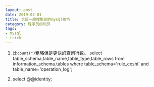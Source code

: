 ```yaml
---
layout: post
date: 2019-04-01
title: 仓鼠一般搜集到的mysql技巧
category: 程序员的玩具
tags:
- mysql
- trick
---
```


1. 比`count(*)`粗略但是更快的查询行数。
select table_schema,table_name,table_type,table_rows from information_schema.tables where table_schema='rule_ceshi' and table_name='operation_log';

2. select @@identity;

